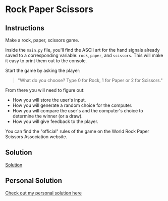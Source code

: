 # Rock Paper Scissors

## Instructions

Make a rock, paper, scissors game.

Inside the `main.py` file, you'll find the ASCII art for the hand signals already saved to a corresponding variable: `rock`, `paper`, and `scissors`. This will make it easy to print them out to the console.

Start the game by asking the player:

> "What do you choose? Type 0 for Rock, 1 for Paper or 2 for Scissors."

From there you will need to figure out:

- How you will store the user's input.
- How you will generate a random choice for the computer.
- How you will compare the user's and the computer's choice to determine the winner (or a draw).
- How you will give feedback to the player.

You can find the "official" rules of the game on the World Rock Paper Scissors Association website.

## Solution

[Solution](https://replit.com/@appbrewery/rock-paper-scissors-end)

## Personal Solution

[Check out my personal solution here](./main.py)

